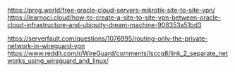 https://prog.world/free-oracle-cloud-servers-mikrotik-site-to-site-vpn/
https://learnoci.cloud/how-to-create-a-site-to-site-vpn-between-oracle-cloud-infrastructure-and-ubiquity-dream-machine-908353a51bd3

https://serverfault.com/questions/1076995/routing-only-the-private-network-in-wireguard-vpn
https://www.reddit.com/r/WireGuard/comments/lsccq8/link_2_separate_networks_using_wireguard_and_linux/
